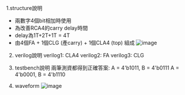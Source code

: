 1.structure說明
- 兩數字4個bit相加時使用
- 為改善RCA4的carry delay時間
- delay為1T+2T+1T = 4T
- 由4個FA + 1個CLG (產carry) + 1個CLA4 (top) 組成
![image](https://github.com/user-attachments/assets/794b947c-c8da-4f41-8a67-e20b6668c643)


2. verilog說明
verilog1: CLA4 
verilog2: FA
verilog3: CLG

3. testbench說明
兩筆測資都得到正確答案:
A = 4'b1011, B = 4'b0111
A = 4'b0001, B = 4'b1110

4. waveform
![image](https://github.com/user-attachments/assets/16a5e77c-6240-4ca0-9920-4c8290809c0a)
